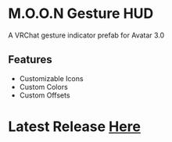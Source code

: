 # M.O.O.N Gesture HUD
A VRChat gesture indicator prefab for Avatar 3.0
## Features

- Customizable Icons
- Custom Colors
- Custom Offsets


# Latest Release [Here][df1]



   [df1]: <https://github.com/moonvrc/MoonGestureHUD/releases/>

